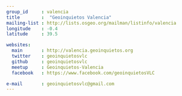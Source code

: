 ```yaml
---
group_id     : valencia
title        :  "Geoinquietos Valencia"
mailing-list : http://lists.osgeo.org/mailman/listinfo/valencia
longitude    : -0.4
latitude     : 39.5

websites:
  main       : http://valencia.geoinquietos.org
  twitter    : geoinquietosvlc
  github     : geoinquietosvlc
  meetup     : Geoinquietos-Valencia
  facebook   : https://www.facebook.com/geoinquietosVLC

e-mail       : geoinquietosvlc@gmail.com
---
```

